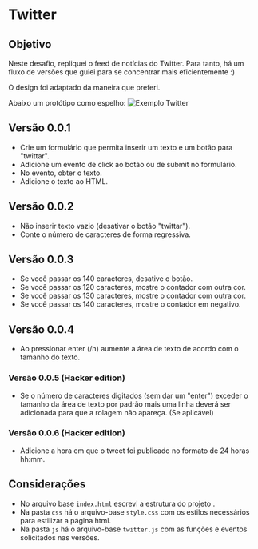 # Twitter

## Objetivo

Neste desafio, repliquei o feed de notícias do Twitter. Para tanto, há um fluxo de versões que guiei para se concentrar mais eficientemente :)

O design foi adaptado da maneira que preferi.

Abaixo um protótipo como espelho:
![Exemplo Twitter](https://media.giphy.com/media/3ov9jP4RIGQCUQOScg/giphy.gif)

## Versão 0.0.1
- Crie um formulário que permita inserir um texto e um botão para "twittar".
- Adicione um evento de click ao botão ou de submit no formulário.
- No evento, obter o texto.
- Adicione o texto ao HTML.

## Versão 0.0.2
- Não inserir texto vazio (desativar o botão "twittar").
- Conte o número de caracteres de forma regressiva.

## Versão 0.0.3
- Se você passar os 140 caracteres, desative o botão.
- Se você passar os 120 caracteres, mostre o contador com outra cor.
- Se você passar os 130 caracteres, mostre o contador com outra cor.
- Se você passar os 140 caracteres, mostre o contador em negativo.

## Versão 0.0.4
- Ao pressionar enter (/n) aumente a área de texto de acordo com o tamanho do texto.

### Versão 0.0.5 (Hacker edition)
- Se o número de caracteres digitados (sem dar um "enter") exceder o tamanho da área de texto por padrão mais uma linha deverá ser adicionada para que a rolagem não apareça. (Se aplicável)

### Versão 0.0.6 (Hacker edition)
- Adicione a hora em que o tweet foi publicado no formato de 24 horas hh:mm.

## Considerações

* No arquivo base `index.html` escrevi a estrutura do projeto .
* Na pasta `css` há o arquivo-base `style.css` com os estilos necessários para estilizar a página html.
* Na pasta `js` há o arquivo-base `twitter.js` com as funções e eventos solicitados nas versões.

